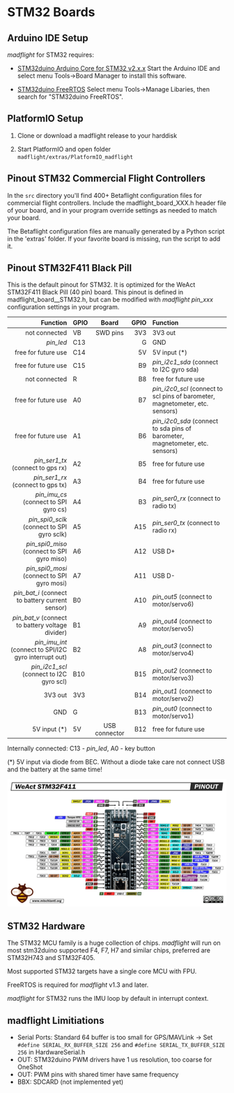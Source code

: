 # STM32 Boards

## Arduino IDE Setup

_madflight_ for STM32 requires:

- [STM32duino Arduino Core for STM32 v2.x.x](https://github.com/stm32duino/Arduino_Core_STM32) Start the Arduino IDE and select menu Tools->Board Manager to install this software.

- [STM32duino FreeRTOS](https://github.com/stm32duino/STM32FreeRTOS) Select menu Tools->Manage Libaries, then search for "STM32duino FreeRTOS".

## PlatformIO Setup

1. Clone or download a madflight release to your harddisk

2. Start PlatformIO and open folder `madflight/extras/PlatformIO_madflight`

## Pinout STM32 Commercial Flight Controllers

In the `src` directory you'll find 400+ Betaflight configuration files for commercial flight controllers. Include the madflight_board_XXX.h header file of your board, and in your program override settings as needed to match your board. 

The Betaflight configuration files are manually generated by a Python script in the 'extras' folder. If your favorite board is missing, run the script to add it.

## Pinout STM32F411 Black Pill

This is the default pinout for STM32. It is optimized for the WeAct STM32F411 Black Pill (40 pin) board. This pinout is defined in madflight_board__STM32.h,  but can be modified with _madflight_ _pin_xxx_ configuration settings in your program.

| Function | GPIO | Board | GPIO | Function |
| --: | :-- | :--: | --: | :-- |
not connected                               | VB  |   SWD pins    | 3V3 | 3V3 out
 _pin_led_                                  | C13 |               | G   | GND
free for future use                         | C14 |               | 5V  | 5V input (*)
free for future use                         | C15 |               | B9  | _pin_i2c1_sda_ (connect to I2C gyro sda)
not connected                               | R   |               | B8  | free for future use
free for future use                         | A0  |               | B7  | _pin_i2c0_scl_ (connect to scl pins of barometer, magnetometer, etc. sensors)
free for future use                         | A1  |               | B6  | _pin_i2c0_sda_ (connect to sda pins of barometer, magnetometer, etc. sensors)
_pin_ser1_tx_ (connect to gps rx)           | A2  |               | B5  | free for future use
_pin_ser1_rx_ (connect to gps tx)           | A3  |               | B4  | free for future use
_pin_imu_cs_ (connect to SPI gyro cs)       | A4  |               | B3  | _pin_ser0_rx_ (connect to radio tx)
 _pin_spi0_sclk_ (connect to SPI gyro sclk) | A5  |               | A15 | _pin_ser0_tx_ (connect to radio rx)
_pin_spi0_miso_ (connect to SPI gyro miso)  | A6  |               | A12 | USB D+
_pin_spi0_mosi_ (connect to SPI gyro mosi)  | A7  |               | A11 | USB D-
_pin_bat_i_ (connect to battery current sensor) | B0  |           | A10 | _pin_out5_ (connect to motor/servo6)
_pin_bat_v_ (connect to battery voltage divider) | B1  |          | A9  | _pin_out4_ (connect to motor/servo5)
_pin_imu_int_ (connect to SPI/I2C gyro interrupt out) | B2  |     | A8  | _pin_out3_ (connect to motor/servo4)
_pin_i2c1_scl_ (connect to I2C gyro scl)    | B10 |               | B15 | _pin_out2_ (connect to motor/servo3)
3V3 out                                     | 3V3 |               | B14 | _pin_out1_ (connect to motor/servo2)
GND                                         | G   |               | B13 | _pin_out0_ (connect to motor/servo1)
5V input (*)                                | 5V  | USB connector | B12 | free for future use

Internally connected: C13 - _pin_led_, A0 - key button

(*) 5V input via diode from BEC. Without a diode take care not connect USB and the battery at the same time!

![](img/STM32-STM32F4-STM32F411-STM32F411CEU6-pinout-high-resolution.png)

## STM32 Hardware

The STM32 MCU family is a huge collection of chips. _madflight_ will run on most stm32duino supported F4, F7, H7 and similar chips, preferred are STM32H743 and STM32F405.

Most supported STM32 targets have a single core MCU with FPU. 

FreeRTOS is required for _madflight_ v1.3 and later.

_madflight_ for STM32 runs the IMU loop by default in interrupt context.

## madflight Limitiations

- Serial Ports: Standard 64 buffer is too small for GPS/MAVLink -> Set `#define SERIAL_RX_BUFFER_SIZE 256` and `#define SERIAL_TX_BUFFER_SIZE 256` in HardwareSerial.h
- OUT: STM32duino PWM drivers have 1 us resolution, too coarse for OneShot
- OUT: PWM pins with shared timer have same frequency
- BBX: SDCARD (not implemented yet)
